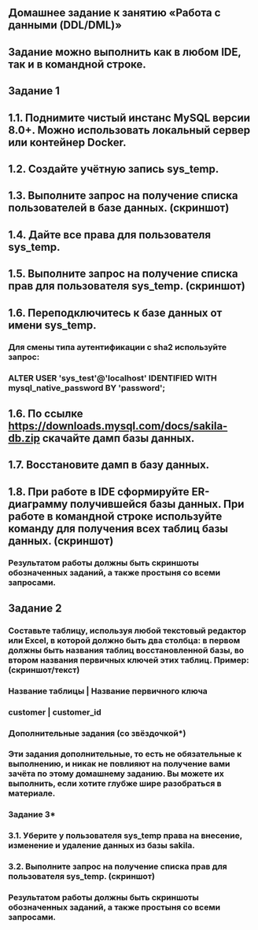 ## Домашнее задание к занятию «Работа с данными (DDL/DML)»
### 
## Задание можно выполнить как в любом IDE, так и в командной строке.
### 
## Задание 1
## 1.1. Поднимите чистый инстанс MySQL версии 8.0+. Можно использовать локальный сервер или контейнер Docker.
### 
## 1.2. Создайте учётную запись sys_temp.
### 
## 1.3. Выполните запрос на получение списка пользователей в базе данных. (скриншот)
### 
## 1.4. Дайте все права для пользователя sys_temp.
### 
## 1.5. Выполните запрос на получение списка прав для пользователя sys_temp. (скриншот)
### 
## 1.6. Переподключитесь к базе данных от имени sys_temp.
### 
### Для смены типа аутентификации с sha2 используйте запрос:
### 
### ALTER USER 'sys_test'@'localhost' IDENTIFIED WITH mysql_native_password BY 'password';
## 1.6. По ссылке https://downloads.mysql.com/docs/sakila-db.zip скачайте дамп базы данных.
### 
## 1.7. Восстановите дамп в базу данных.
### 
## 1.8. При работе в IDE сформируйте ER-диаграмму получившейся базы данных. При работе в командной строке используйте команду для получения всех таблиц базы данных. (скриншот)
### 
### Результатом работы должны быть скриншоты обозначенных заданий, а также простыня со всеми запросами.
### 
## Задание 2
### Составьте таблицу, используя любой текстовый редактор или Excel, в которой должно быть два столбца: в первом должны быть названия таблиц восстановленной базы, во втором названия первичных ключей этих таблиц. Пример: (скриншот/текст)
### 
### Название таблицы | Название первичного ключа
### customer         | customer_id
### Дополнительные задания (со звёздочкой*)
### Эти задания дополнительные, то есть не обязательные к выполнению, и никак не повлияют на получение вами зачёта по этому домашнему заданию. Вы можете их выполнить, если хотите глубже шире разобраться в материале.
### 
### Задание 3*
### 3.1. Уберите у пользователя sys_temp права на внесение, изменение и удаление данных из базы sakila.
### 
### 3.2. Выполните запрос на получение списка прав для пользователя sys_temp. (скриншот)
### 
### Результатом работы должны быть скриншоты обозначенных заданий, а также простыня со всеми запросами.